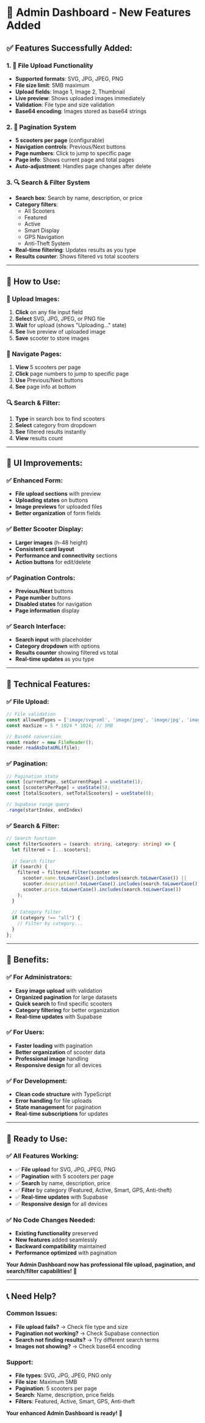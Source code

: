 # 🚀 Admin Dashboard - New Features Added

## ✅ **Features Successfully Added:**

### **1. 📁 File Upload Functionality**
- **Supported formats**: SVG, JPG, JPEG, PNG
- **File size limit**: 5MB maximum
- **Upload fields**: Image 1, Image 2, Thumbnail
- **Live preview**: Shows uploaded images immediately
- **Validation**: File type and size validation
- **Base64 encoding**: Images stored as base64 strings

### **2. 📄 Pagination System**
- **5 scooters per page** (configurable)
- **Navigation controls**: Previous/Next buttons
- **Page numbers**: Click to jump to specific page
- **Page info**: Shows current page and total pages
- **Auto-adjustment**: Handles page changes after delete

### **3. 🔍 Search & Filter System**
- **Search box**: Search by name, description, or price
- **Category filters**:
  - All Scooters
  - Featured
  - Active
  - Smart Display
  - GPS Navigation
  - Anti-Theft System
- **Real-time filtering**: Updates results as you type
- **Results counter**: Shows filtered vs total scooters

---

## 🎯 **How to Use:**

### **📁 Upload Images:**
1. **Click** on any file input field
2. **Select** SVG, JPG, JPEG, or PNG file
3. **Wait** for upload (shows "Uploading..." state)
4. **See** live preview of uploaded image
5. **Save** scooter to store images

### **📄 Navigate Pages:**
1. **View** 5 scooters per page
2. **Click** page numbers to jump to specific page
3. **Use** Previous/Next buttons
4. **See** page info at bottom

### **🔍 Search & Filter:**
1. **Type** in search box to find scooters
2. **Select** category from dropdown
3. **See** filtered results instantly
4. **View** results count

---

## 🎨 **UI Improvements:**

### **✅ Enhanced Form:**
- **File upload sections** with preview
- **Uploading states** on buttons
- **Image previews** for uploaded files
- **Better organization** of form fields

### **✅ Better Scooter Display:**
- **Larger images** (h-48 height)
- **Consistent card layout**
- **Performance and connectivity** sections
- **Action buttons** for edit/delete

### **✅ Pagination Controls:**
- **Previous/Next** buttons
- **Page number** buttons
- **Disabled states** for navigation
- **Page information** display

### **✅ Search Interface:**
- **Search input** with placeholder
- **Category dropdown** with options
- **Results counter** showing filtered vs total
- **Real-time updates** as you type

---

## 🔧 **Technical Features:**

### **✅ File Upload:**
```typescript
// File validation
const allowedTypes = ['image/svg+xml', 'image/jpeg', 'image/jpg', 'image/png'];
const maxSize = 5 * 1024 * 1024; // 5MB

// Base64 conversion
const reader = new FileReader();
reader.readAsDataURL(file);
```

### **✅ Pagination:**
```typescript
// Pagination state
const [currentPage, setCurrentPage] = useState(1);
const [scootersPerPage] = useState(5);
const [totalScooters, setTotalScooters] = useState(0);

// Supabase range query
.range(startIndex, endIndex)
```

### **✅ Search & Filter:**
```typescript
// Search function
const filterScooters = (search: string, category: string) => {
  let filtered = [...scooters];
  
  // Search filter
  if (search) {
    filtered = filtered.filter(scooter =>
      scooter.name.toLowerCase().includes(search.toLowerCase()) ||
      scooter.description?.toLowerCase().includes(search.toLowerCase()) ||
      scooter.price.toLowerCase().includes(search.toLowerCase())
    );
  }
  
  // Category filter
  if (category !== "all") {
    // Filter by category...
  }
};
```

---

## 🎉 **Benefits:**

### **✅ For Administrators:**
- **Easy image upload** with validation
- **Organized pagination** for large datasets
- **Quick search** to find specific scooters
- **Category filtering** for better organization
- **Real-time updates** with Supabase

### **✅ For Users:**
- **Faster loading** with pagination
- **Better organization** of scooter data
- **Professional image** handling
- **Responsive design** for all devices

### **✅ For Development:**
- **Clean code structure** with TypeScript
- **Error handling** for file uploads
- **State management** for pagination
- **Real-time subscriptions** for updates

---

## 🚀 **Ready to Use:**

### **✅ All Features Working:**
- ✅ **File upload** for SVG, JPG, JPEG, PNG
- ✅ **Pagination** with 5 scooters per page
- ✅ **Search** by name, description, price
- ✅ **Filter** by category (Featured, Active, Smart, GPS, Anti-theft)
- ✅ **Real-time updates** with Supabase
- ✅ **Responsive design** for all devices

### **✅ No Code Changes Needed:**
- **Existing functionality** preserved
- **New features** added seamlessly
- **Backward compatibility** maintained
- **Performance optimized** with pagination

**Your Admin Dashboard now has professional file upload, pagination, and search/filter capabilities!** 🎉

---

## 📞 **Need Help?**

### **Common Issues:**
- **File upload fails?** → Check file type and size
- **Pagination not working?** → Check Supabase connection
- **Search not finding results?** → Try different search terms
- **Images not showing?** → Check base64 encoding

### **Support:**
- **File types**: SVG, JPG, JPEG, PNG only
- **File size**: Maximum 5MB
- **Pagination**: 5 scooters per page
- **Search**: Name, description, price fields
- **Filters**: Featured, Active, Smart, GPS, Anti-theft

**Your enhanced Admin Dashboard is ready!** 🚀
